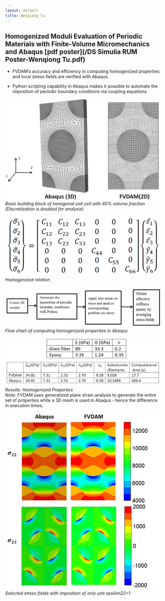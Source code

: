 ```yaml
---
layout: default
title: Wenqiong Tu
---
```

## Homogenized Moduli Evaluation of Periodic Materials with Finite-Volume Micromechanics and Abaqus [pdf poster](/DS Simulia RUM Poster-Wenqiong Tu.pdf)

* FVDAM’s accuracy  and efficiency in computing homogenized properties and local stress fields are verified with Abaqus.  

* Python scripting capability in Abaqus makes it possible to automate the imposition of periodic boundary conditions via coupling equations


![homogenization mesh](/assets/homo-mesh.jpg)
*Basic building block of hexagonal unit cell with 40% volume fraction (Discretization is doubled for analysis)*


![homogenized relation](/assets/homo-relation.jpg)
*Homogenized relation*


![homogenization flow chart](/assets/homo-flowchart.jpg)
*Flow chart of computing homogenized properties in Abaqus*


![homogenized moduli](/assets/homo-moduli.jpg)
*Results: Homogenized Properties* <br>
Note: FVDAM uses generalized plane strain analysis to generate the entire set of properties while a 3D mesh is used in Abaqus - hence the difference in execution times. 


![homogenized moduli](/assets/homo-stress.jpg)
*Selected stress fields with imposition of only unit epsilon22=1*